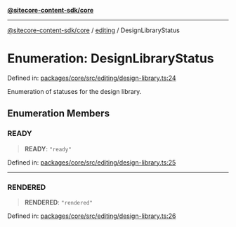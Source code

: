 [**@sitecore-content-sdk/core**](../../README.md)

***

[@sitecore-content-sdk/core](../../README.md) / [editing](../README.md) / DesignLibraryStatus

# Enumeration: DesignLibraryStatus

Defined in: [packages/core/src/editing/design-library.ts:24](https://github.com/Sitecore/content-sdk/blob/583ad5957e2a493b98fa21293939a57df8afd235/packages/core/src/editing/design-library.ts#L24)

Enumeration of statuses for the design library.

## Enumeration Members

### READY

> **READY**: `"ready"`

Defined in: [packages/core/src/editing/design-library.ts:25](https://github.com/Sitecore/content-sdk/blob/583ad5957e2a493b98fa21293939a57df8afd235/packages/core/src/editing/design-library.ts#L25)

***

### RENDERED

> **RENDERED**: `"rendered"`

Defined in: [packages/core/src/editing/design-library.ts:26](https://github.com/Sitecore/content-sdk/blob/583ad5957e2a493b98fa21293939a57df8afd235/packages/core/src/editing/design-library.ts#L26)
